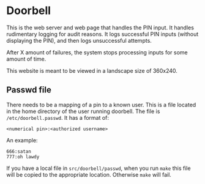 # Doorbell

This is the web server and web page that handles the PIN input. It handles rudimentary logging for audit reasons. It logs successful PIN inputs (without displaying the PIN), and then logs unsuccessful attempts.

After X amount of failures, the system stops processing inputs for some amount of time.

This website is meant to be viewed in a landscape size of 360x240.

## Passwd file

There needs to be a mapping of a pin to a known user. This is a file located in the home directory of the user running doorbell. The file is `/etc/doorbell.passwd`. It has a format of:

```
<numerical pin>:<authorized username>
```

An example:

```
666:satan
777:oh lawdy
```

If you have a local file in `src/doorbell/passwd`, when you run `make` this file will be copied to the appropriate location. Otherwise `make` will fail.
